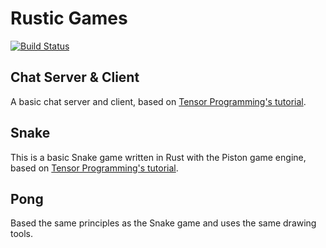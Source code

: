 # Rustic Games

[![Build Status](https://travis-ci.com/antonwilc0x/rusticgames.svg?branch=master)](https://travis-ci.com/antonwilc0x/rusticgames)

## Chat Server & Client

A basic chat server and client, based on [Tensor Programming's tutorial](https://youtu.be/CIhlfJSvxe4).

## Snake

This is a basic Snake game written in Rust with the Piston game engine, based on [Tensor Programming's tutorial](https://youtu.be/DnT_7M7L7vo).

## Pong

Based the same principles as the Snake game and uses the same drawing tools.